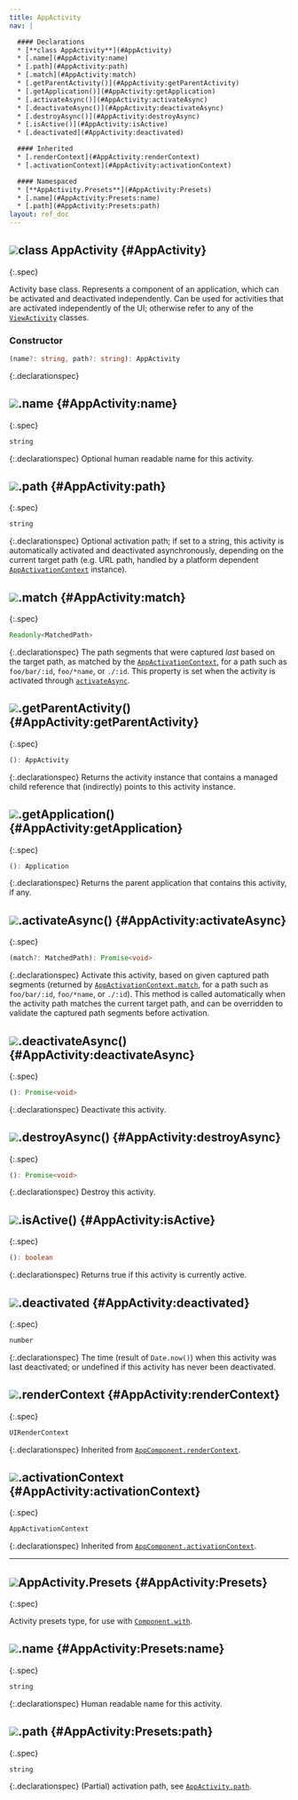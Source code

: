 ```yaml
---
title: AppActivity
nav: |

  #### Declarations
  * [**class AppActivity**](#AppActivity)
  * [.name](#AppActivity:name)
  * [.path](#AppActivity:path)
  * [.match](#AppActivity:match)
  * [.getParentActivity()](#AppActivity:getParentActivity)
  * [.getApplication()](#AppActivity:getApplication)
  * [.activateAsync()](#AppActivity:activateAsync)
  * [.deactivateAsync()](#AppActivity:deactivateAsync)
  * [.destroyAsync()](#AppActivity:destroyAsync)
  * [.isActive()](#AppActivity:isActive)
  * [.deactivated](#AppActivity:deactivated)

  #### Inherited
  * [.renderContext](#AppActivity:renderContext)
  * [.activationContext](#AppActivity:activationContext)

  #### Namespaced
  * [**AppActivity.Presets**](#AppActivity:Presets)
  * [.name](#AppActivity:Presets:name)
  * [.path](#AppActivity:Presets:path)
layout: ref_doc
---
```


## ![](/assets/icons/spec-class.svg)class AppActivity {#AppActivity}
{:.spec}

Activity base class. Represents a component of an application, which can be activated and deactivated independently. Can be used for activities that are activated independently of the UI; otherwise refer to any of the [`ViewActivity`](./ViewActivity) classes.

### Constructor
```typescript
(name?: string, path?: string): AppActivity
```
{:.declarationspec}



## ![](/assets/icons/spec-property.svg).name {#AppActivity:name}
{:.spec}

```typescript
string
```
{:.declarationspec}
Optional human readable name for this activity.



## ![](/assets/icons/spec-property.svg).path {#AppActivity:path}
{:.spec}

```typescript
string
```
{:.declarationspec}
Optional activation path; if set to a string, this activity is automatically activated and deactivated asynchronously, depending on the current target path (e.g. URL path, handled by a platform dependent [`AppActivationContext`](./AppActivationContext) instance).



## ![](/assets/icons/spec-property.svg).match {#AppActivity:match}
{:.spec}

```typescript
Readonly<MatchedPath>
```
{:.declarationspec}
The path segments that were captured *last* based on the target path, as matched by the [`AppActivationContext`](./AppActivationContext), for a path such as `foo/bar/:id`, `foo/*name`, or `./:id`. This property is set when the activity is activated through [`activateAsync`](#AppActivity:activateAsync).



## ![](/assets/icons/spec-method.svg).getParentActivity() {#AppActivity:getParentActivity}
{:.spec}

```typescript
(): AppActivity
```
{:.declarationspec}
Returns the activity instance that contains a managed child reference that (indirectly) points to this activity instance.



## ![](/assets/icons/spec-method.svg).getApplication() {#AppActivity:getApplication}
{:.spec}

```typescript
(): Application
```
{:.declarationspec}
Returns the parent application that contains this activity, if any.



## ![](/assets/icons/spec-method.svg).activateAsync() {#AppActivity:activateAsync}
{:.spec}

```typescript
(match?: MatchedPath): Promise<void>
```
{:.declarationspec}
Activate this activity, based on given captured path segments (returned by [`AppActivationContext.match`](./AppActivationContext#AppActivationContext:match), for a path such as `foo/bar/:id`, `foo/*name`, or `./:id`). This method is called automatically when the activity path matches the current target path, and can be overridden to validate the captured path segments before activation.



## ![](/assets/icons/spec-method.svg).deactivateAsync() {#AppActivity:deactivateAsync}
{:.spec}

```typescript
(): Promise<void>
```
{:.declarationspec}
Deactivate this activity.



## ![](/assets/icons/spec-method.svg).destroyAsync() {#AppActivity:destroyAsync}
{:.spec}

```typescript
(): Promise<void>
```
{:.declarationspec}
Destroy this activity.



## ![](/assets/icons/spec-method.svg).isActive() {#AppActivity:isActive}
{:.spec}

```typescript
(): boolean
```
{:.declarationspec}
Returns true if this activity is currently active.



## ![](/assets/icons/spec-property.svg).deactivated {#AppActivity:deactivated}
{:.spec}

```typescript
number
```
{:.declarationspec}
The time (result of `Date.now()`) when this activity was last deactivated; or undefined if this activity has never been deactivated.



## ![](/assets/icons/spec-property.svg).renderContext {#AppActivity:renderContext}
{:.spec}

```typescript
UIRenderContext
```
{:.declarationspec}
Inherited from [`AppComponent.renderContext`](./AppComponent#AppComponent:renderContext).



## ![](/assets/icons/spec-property.svg).activationContext {#AppActivity:activationContext}
{:.spec}

```typescript
AppActivationContext
```
{:.declarationspec}
Inherited from [`AppComponent.activationContext`](./AppComponent#AppComponent:activationContext).





---

## ![](/assets/icons/spec-interface.svg)AppActivity.Presets {#AppActivity:Presets}
{:.spec}

Activity presets type, for use with [`Component.with`](./Component#Component:with).



## ![](/assets/icons/spec-property.svg).name {#AppActivity:Presets:name}
{:.spec}

```typescript
string
```
{:.declarationspec}
Human readable name for this activity.



## ![](/assets/icons/spec-property.svg).path {#AppActivity:Presets:path}
{:.spec}

```typescript
string
```
{:.declarationspec}
(Partial) activation path, see [`AppActivity.path`](./AppActivity#AppActivity:path).

